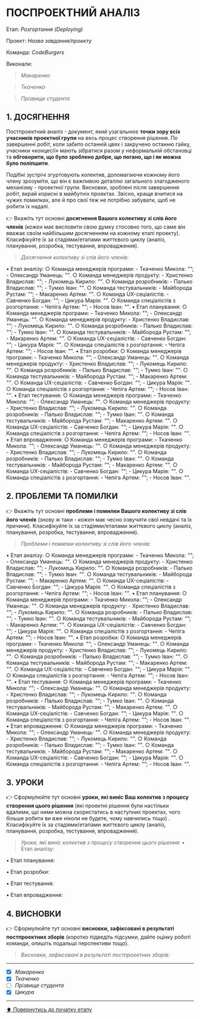 ﻿# ПОСПРОЕКТНИЙ АНАЛІЗ

Етап: *Розгортання (Deploying)*

Проект: *Назва завдання/проекту*

Команда: *CodeBurgers*

Виконали:
>*Макаренко*

>*Ткаченко*

>*Прізвище студента*

## **1. ДОСЯГНЕННЯ**

Постпроектний аналіз - документ, який узагальнює **точки зору всіх учасників проектної групи** на весь процес створення рішення. По завершенні робіт, коли забито останній цвях і закручено останню гайку, учасники «концесії» мають зібратися разом у неформальній обстановці та **обговорити, що було зроблено добре, що погано, що і як можна було поліпшити**. 

Подібні зустрічі згуртовують колектив, допомагаючи кожному його члену зрозуміти, що він є важливою деталлю загального злагодженого механізму - проектної групи. Висновки, зроблені після завершення робіт, вкрай корисні в майбутніх проектах. Звісно, краще вчитися на чужих помилках, але й про свої теж не потрібно забувати, щоб не робити їх надалі.

:point_right: Вкажіть тут основні **досягнення Вашого колективу зі слів його членів** (*кожен* має висловити свою думку стосовно того, що саме він вважає своїм найбільшим досягненням на кожному етапі проекту). Класифікуйте їх за стадіями/етапами життєвого циклу (аналіз, планування, розробка, тестування, впровадження).

>*Досягнення колективу зі слів його членів:*

  • Етап аналізу:
    ○ Команда менеджерів програми:
        - Ткаченко Микола: *""*;
        - Олександр Уманець: *""*.
    ○ Команда менеджерів продукту:
        - Христенко Владислав: *""*;
        - Лукомець Кирило: *""*.
    ○ Команда розробників:
        - Палько Владислав: *""*;
        - Тумко Іван: *""*.
    ○ Команда тестувальників:
        - Майборода Рустам: *""*;
        - Макаренко Артем: *""*.
    ○ Команда UX-сеціалістів:
        - Савченко Богдан: *""*;
        - Цикура Марія: *""*.
    ○ Команда спеціалістів з розгортання:
        - Чепіга Артем: *""*;
        - Носов Іван: *""*.
  • Етап планування:
    ○ Команда менеджерів програми:
        - Ткаченко Микола: *""*;
        - Олександр Уманець: *""*.
    ○ Команда менеджерів продукту:
        - Христенко Владислав: *""*;
        - Лукомець Кирило: *""*.
    ○ Команда розробників:
        - Палько Владислав: *""*;
        - Тумко Іван: *""*.
    ○ Команда тестувальників:
        - Майборода Рустам: *""*;
        - Макаренко Артем: *""*.
    ○ Команда UX-сеціалістів:
        - Савченко Богдан: *""*;
        - Цикура Марія: *""*.
    ○ Команда спеціалістів з розгортання:
        - Чепіга Артем: *""*;
        - Носов Іван: *""*.
  • Етап розробки:
    ○ Команда менеджерів програми:
        - Ткаченко Микола: *""*;
        - Олександр Уманець: *""*.
    ○ Команда менеджерів продукту:
        - Христенко Владислав: *""*;
        - Лукомець Кирило: *""*.
    ○ Команда розробників:
        - Палько Владислав: *""*;
        - Тумко Іван: *""*.
    ○ Команда тестувальників:
        - Майборода Рустам: *""*;
        - Макаренко Артем: *""*.
    ○ Команда UX-сеціалістів:
        - Савченко Богдан: *""*;
        - Цикура Марія: *""*.
    ○ Команда спеціалістів з розгортання:
        - Чепіга Артем: *""*;
        - Носов Іван: *""*.
  • Етап тестування:
    ○ Команда менеджерів програми:
        - Ткаченко Микола: *""*;
        - Олександр Уманець: *""*.
    ○ Команда менеджерів продукту:
        - Христенко Владислав: *""*;
        - Лукомець Кирило: *""*.
    ○ Команда розробників:
        - Палько Владислав: *""*;
        - Тумко Іван: *""*.
    ○ Команда тестувальників:
        - Майборода Рустам: *""*;
        - Макаренко Артем: *""*.
    ○ Команда UX-сеціалістів:
        - Савченко Богдан: *""*;
        - Цикура Марія: *""*.
    ○ Команда спеціалістів з розгортання:
        - Чепіга Артем: *""*;
        - Носов Іван: *""*.
  • Етап впровадження:
    ○ Команда менеджерів програми:
        - Ткаченко Микола: *""*;
        - Олександр Уманець: *""*.
    ○ Команда менеджерів продукту:
        - Христенко Владислав: *""*;
        - Лукомець Кирило: *""*.
    ○ Команда розробників:
        - Палько Владислав: *""*;
        - Тумко Іван: *""*.
    ○ Команда тестувальників:
        - Майборода Рустам: *""*;
        - Макаренко Артем: *""*.
    ○ Команда UX-сеціалістів:
        - Савченко Богдан: *""*;
        - Цикура Марія: *""*.
    ○ Команда спеціалістів з розгортання:
        - Чепіга Артем: *""*;
        - Носов Іван: *""*.

## **2. ПРОБЛЕМИ ТА ПОМИЛКИ**

:point_right: Вкажіть тут основні **проблеми і помилки Вашого колективу зі слів його членів** (знову ж таки - *кожен* має чесно озвучити свої невдачі та їх причини). Класифікуйте їх за стадіями/етапами життєвого циклу (аналіз, планування, розробка, тестування, впровадження).

>*Проблеми і помилки колективу зі слів його членів:*

 • Етап аналізу:
    ○ Команда менеджерів програми:
        - Ткаченко Микола: *""*;
        - Олександр Уманець: *""*.
    ○ Команда менеджерів продукту:
        - Христенко Владислав: *""*;
        - Лукомець Кирило: *""*.
    ○ Команда розробників:
        - Палько Владислав: *""*;
        - Тумко Іван: *""*.
    ○ Команда тестувальників:
        - Майборода Рустам: *""*;
        - Макаренко Артем: *""*.
    ○ Команда UX-сеціалістів:
        - Савченко Богдан: *""*;
        - Цикура Марія: *""*.
    ○ Команда спеціалістів з розгортання:
        - Чепіга Артем: *""*;
        - Носов Іван: *""*.
  • Етап планування:
    ○ Команда менеджерів програми:
        - Ткаченко Микола: *""*;
        - Олександр Уманець: *""*.
    ○ Команда менеджерів продукту:
        - Христенко Владислав: *""*;
        - Лукомець Кирило: *""*.
    ○ Команда розробників:
        - Палько Владислав: *""*;
        - Тумко Іван: *""*.
    ○ Команда тестувальників:
        - Майборода Рустам: *""*;
        - Макаренко Артем: *""*.
    ○ Команда UX-сеціалістів:
        - Савченко Богдан: *""*;
        - Цикура Марія: *""*.
    ○ Команда спеціалістів з розгортання:
        - Чепіга Артем: *""*;
        - Носов Іван: *""*.
  • Етап розробки:
    ○ Команда менеджерів програми:
        - Ткаченко Микола: *""*;
        - Олександр Уманець: *""*.
    ○ Команда менеджерів продукту:
        - Христенко Владислав: *""*;
        - Лукомець Кирило: *""*.
    ○ Команда розробників:
        - Палько Владислав: *""*;
        - Тумко Іван: *""*.
    ○ Команда тестувальників:
        - Майборода Рустам: *""*;
        - Макаренко Артем: *""*.
    ○ Команда UX-сеціалістів:
        - Савченко Богдан: *""*;
        - Цикура Марія: *""*.
    ○ Команда спеціалістів з розгортання:
        - Чепіга Артем: *""*;
        - Носов Іван: *""*.
  • Етап тестування:
    ○ Команда менеджерів програми:
        - Ткаченко Микола: *""*;
        - Олександр Уманець: *""*.
    ○ Команда менеджерів продукту:
        - Христенко Владислав: *""*;
        - Лукомець Кирило: *""*.
    ○ Команда розробників:
        - Палько Владислав: *""*;
        - Тумко Іван: *""*.
    ○ Команда тестувальників:
        - Майборода Рустам: *""*;
        - Макаренко Артем: *""*.
    ○ Команда UX-сеціалістів:
        - Савченко Богдан: *""*;
        - Цикура Марія: *""*.
    ○ Команда спеціалістів з розгортання:
        - Чепіга Артем: *""*;
        - Носов Іван: *""*.
  • Етап впровадження:
    ○ Команда менеджерів програми:
        - Ткаченко Микола: *""*;
        - Олександр Уманець: *""*.
    ○ Команда менеджерів продукту:
        - Христенко Владислав: *""*;
        - Лукомець Кирило: *""*.
    ○ Команда розробників:
        - Палько Владислав: *""*;
        - Тумко Іван: *""*.
    ○ Команда тестувальників:
        - Майборода Рустам: *""*;
        - Макаренко Артем: *""*.
    ○ Команда UX-сеціалістів:
        - Савченко Богдан: *""*;
        - Цикура Марія: *""*.
    ○ Команда спеціалістів з розгортання:
        - Чепіга Артем: *""*;
        - Носов Іван: *""*.

## **3. УРОКИ**

:point_right: Сформулюйте тут основні **уроки, які виніс Ваш колектив з процесу створення цього рішення** (які проектні рішення були настільки вдалими, що ними можна скористатись в наступних проектах, чого більше робити ви вже ніколи не будете, чому навчились тощо) . Класифікуйте їх за стадіями/етапами життєвого циклу (аналіз, планування, розробка, тестування, впровадження).

>*Уроки, які виніс колектив з процесу створення цього рішення:*
 • Етап аналізу:
    
 • Етап планування:
   
 • Етап розробки:
    
 • Етап тестування:
    
 • Етап впровадження:
    

## **4. ВИСНОВКИ**

:point_right: Сформулюйте тут основні **висновки, зафіксовані в результаті постпроектних зборів** (коротко підведіть підсумки, дайте оцінку роботі команди, опишіть подальші перспективи тощо).

>*Висновки, зафіксовані в результаті постпроектних зборів:*
---

- [x] *Макаренко*
- [x] *Ткаченко*
- [ ] *Прізвище студента*
- [x] *Цикура*

---
[:arrow_up: Повернутись до початку етапу](/docs/5.Deploying/README.md)

